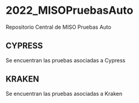 # 2022_MISOPruebasAuto
Repositorio Central de MISO Pruebas Auto

## CYPRESS
Se encuentran las pruebas asociadas a Cypress

## KRAKEN
Se encuentran las pruebas asociadas a Kraken

